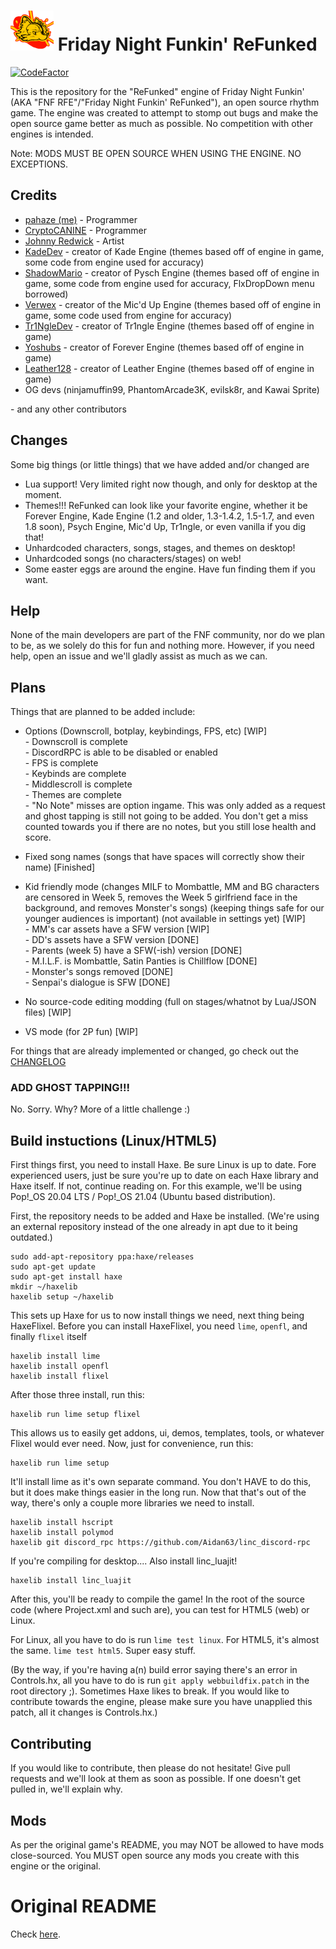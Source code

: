# ![RFE logo](art/icon64.png) Friday Night Funkin' ReFunked

[![CodeFactor](https://www.codefactor.io/repository/github/pahaze/refunked/badge/master)](https://www.codefactor.io/repository/github/pahaze/refunked/overview/master) 

This is the repository for the "ReFunked" engine of Friday Night Funkin' (AKA "FNF RFE"/"Friday Night Funkin' ReFunked"), an open source rhythm game. The engine was created to attempt to stomp out bugs and make the open source game better as much as possible. No competition with other engines is intended.

Note: MODS MUST BE OPEN SOURCE WHEN USING THE ENGINE. NO EXCEPTIONS. 

## Credits

- [pahaze (me)](https://github.com/pahaze) - Programmer
- [CryptoCANINE](https://github.com/CryptoCANINE) - Programmer
- [Johnny Redwick](https://github.com/JohnnyRedwick) - Artist
- [KadeDev](https://github.com/KadeDev) - creator of Kade Engine (themes based off of engine in game, some code from engine used for accuracy)
- [ShadowMario](https://github.com/ShadowMario) - creator of Pysch Engine (themes based off of engine in game, some code from engine used for accuracy, FlxDropDown menu borrowed)
- [Verwex](https://github.com/Verwex) - creator of the Mic'd Up Engine (themes based off of engine in game, some code used from engine for accuracy)
- [Tr1NgleDev](https://github.com/Tr1NgleDev) - creator of Tr1ngle Engine (themes based off of engine in game)
- [Yoshubs](https://github.com/Yoshubs) - creator of Forever Engine (themes based off of engine in game)
- [Leather128](https://github.com/Leather128) - creator of Leather Engine (themes based off of engine in game)
- OG devs (ninjamuffin99, PhantomArcade3K, evilsk8r, and Kawai Sprite)

\- and any other contributors

## Changes

Some big things (or little things) that we have added and/or changed are

 - Lua support! Very limited right now though, and only for desktop at the moment.
 - Themes!!! ReFunked can look like your favorite engine, whether it be Forever Engine, Kade Engine (1.2 and older, 1.3-1.4.2, 1.5-1.7, and even 1.8 soon), Psych Engine, Mic'd Up, Tr1ngle, or even vanilla if you dig that! 
 - Unhardcoded characters, songs, stages, and themes on desktop!
 - Unhardcoded songs (no characters/stages) on web!
 - Some easter eggs are around the engine. Have fun finding them if you want.

## Help

None of the main developers are part of the FNF community, nor do we plan to be, as we solely do this for fun and nothing more. However, if you need help, open an issue and we'll gladly assist as much as we can.

## Plans

Things that are planned to be added include:

 * Options (Downscroll, botplay, keybindings, FPS, etc) [WIP]\
  \- Downscroll is complete\
  \- DiscordRPC is able to be disabled or enabled\
  \- FPS is complete\
  \- Keybinds are complete\
  \- Middlescroll is complete\
  \- Themes are complete\
  \- "No Note" misses are option ingame. This was only added as a request and ghost tapping is still not going to be added. You don't get a miss counted towards you if there are no notes, but you still lose health and score.

 * Fixed song names (songs that have spaces will correctly show their name) [Finished]
 
 * Kid friendly mode (changes MILF to Mombattle, MM and BG characters are censored in Week 5, removes the Week 5 girlfriend face in the background, and removes Monster's songs) (keeping things safe for our younger audiences is important) (not available in settings yet) [WIP]\
  \- MM's car assets have a SFW version [WIP]\
  \- DD's assets have a SFW version [DONE]\
  \- Parents (week 5) have a SFW(-ish) version [DONE]\
  \- M.I.L.F. is Mombattle, Satin Panties is Chillflow [DONE]\
  \- Monster's songs removed [DONE]\
  \- Senpai's dialogue is SFW [DONE]
 
 * No source-code editing modding (full on stages/whatnot by Lua/JSON files) [WIP]
 
 * VS mode (for 2P fun) [WIP]

For things that are already implemented or changed, go check out the [CHANGELOG](https://github.com/pahaze/refunked/blob/master/CHANGELOG.md)

### ADD GHOST TAPPING!!!

No. Sorry. Why? More of a little challenge :)

## Build instuctions (Linux/HTML5)

First things first, you need to install Haxe. Be sure Linux is up to date. Fore experienced users, just be sure you're up to date on each Haxe library and Haxe itself. If not, continue reading on. For this example, we'll be using Pop!_OS 20.04 LTS / Pop!_OS 21.04 (Ubuntu based distribution). 

First, the repository needs to be added and Haxe be installed. (We're using an external repository instead of the one already in apt due to it being outdated.)

```
sudo add-apt-repository ppa:haxe/releases
sudo apt-get update
sudo apt-get install haxe
mkdir ~/haxelib
haxelib setup ~/haxelib
```

This sets up Haxe for us to now install things we need, next thing being HaxeFlixel. Before you can install HaxeFlixel, you need `lime`, `openfl`, and finally `flixel` itself

```
haxelib install lime
haxelib install openfl
haxelib install flixel
```

After those three install, run this:

```
haxelib run lime setup flixel
```

This allows us to easily get addons, ui, demos, templates, tools, or whatever Flixel would ever need. Now, just for convenience, run this:

```
haxelib run lime setup
```

It'll install lime as it's own separate command. You don't HAVE to do this, but it does make things easier in the long run. Now that that's out of the way, there's only a couple more libraries we need to install.

```
haxelib install hscript
haxelib install polymod
haxelib git discord_rpc https://github.com/Aidan63/linc_discord-rpc
```

If you're compiling for desktop.... Also install linc_luajit!

```
haxelib install linc_luajit
```

After this, you'll be ready to compile the game! In the root of the source code (where Project.xml and such are), you can test for HTML5 (web) or Linux.

For Linux, all you have to do is run `lime test linux`. For HTML5, it's almost the same. `lime test html5`. Super easy stuff.

(By the way, if you're having a(n) build error saying there's an error in Controls.hx, all you have to do is run `git apply webbuildfix.patch` in the root directory ;). Sometimes Haxe likes to break. If you would like to contribute towards the engine, please make sure you have unapplied this patch, all it changes is Controls.hx.)

## Contributing

If you would like to contribute, then please do not hesitate! Give pull requests and we'll look at them as soon as possible. If one doesn't get pulled in, we'll explain why.

## Mods

As per the original game's README, you may NOT be allowed to have mods close-sourced. You MUST open source any mods you create with this engine or the original.

# Original README

Check [here](OGREADME.md). 